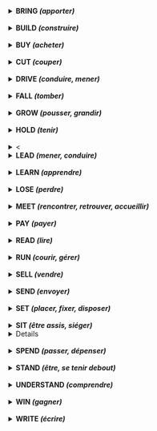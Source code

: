 <details>
<summary><strong>BRING <i>(apporter)</i></strong></summary>
<br/><strong>BROUGHT, BROUGHT</strong><br/>
	<br/>
	<br/>
	<br/>
	<br/>
</details>
<br/>

<details>
<summary><strong>BUILD <i>(construire)</i></strong></summary>
<br/><strong>BUILT, BUILT</strong><br/>
	<br/>
	<br/>
	<br/>
	<br/>
</details>
<br/>

<details>
<summary><strong>BUY <i>(acheter)</i></strong></summary>
<br/><strong>BOUGHT, BOUGHT</strong><br/>
	<br/>
	<br/>
	<br/>
	<br/>
</details>
<br/>

<details>
<summary><strong>CUT <i>(couper)</i></strong></summary>
<br/><strong>CUT, CUT</strong><br/>
	<br/>
	<br/>
	<br/>
	<br/>
</details>
<br/>

<details>
<summary><strong>DRIVE <i>(conduire, mener)</i></strong></summary>
<br/><strong>DROVE, DRIVEN</strong><br/>
	<br/>
	<br/>
	<br/>
	<br/>
</details>
<br/>

<details>
<summary><strong>FALL <i>(tomber)</i></strong></summary>
<br/><strong>FELL, FALLEN</strong><br/>
	<br/>
	<br/>
	<br/>
	<br/>
</details>
<br/>

<details>
<summary><strong>GROW <i>(pousser, grandir)</i></strong></summary>
<br/><strong>GREW, GROWN</strong><br/>
	<br/>
	<br/>
	<br/>
	<br/>
</details>
<br/>

<details>
<summary><strong>HOLD <i>(tenir)</i></strong></summary>
<br/><strong>HELD, HELD</strong><br/>
	<br/>
	<br/>
	<br/>
	<br/>
</details>
<br/>

<details>
<summary><

<details>
<summary><strong>LEAD <i>(mener, conduire)</i></strong></summary>
<br/><strong>LED, LED</strong><br/>
	<br/>
	<br/>
	<br/>
	<br/>
</details>
<br/>

<details>
<summary><strong>LEARN <i>(apprendre)</i></strong></summary>
<br/><strong>LEARNED, LEARNED</strong><br/>
	<br/>
	<br/>
	<br/>
	<br/>
</details>
<br/>

<details>
<summary><strong>LOSE <i>(perdre)</i></strong></summary>
<br/><strong>LOST, LOST</strong><br/>
	<br/>
	<br/>
	<br/>
	<br/>
</details>
<br/>

<details>
<summary><strong>MEET <i>(rencontrer, retrouver, accueillir)</i></strong></summary>
<br/><strong>MET, MET</strong><br/>
	<br/>
	<br/>
	<br/>
	<br/>
</details>
<br/>

<details>
<summary><strong>PAY <i>(payer)</i></strong></summary>
<br/><strong>PAID, PAID</strong><br/>
	<br/>
	<br/>
	<br/>
	<br/>
</details>
<br/>

<details>
<summary><strong>READ <i>(lire)</i></strong></summary>
<br/><strong>READ, READ</strong><br/>
	<br/>
	<br/>
	<br/>
	<br/>
</details>
<br/>

<details>
<summary><strong>RUN <i>(courir, gérer)</i></strong></summary>
<br/><strong>RAN, RUN</strong><br/>
	<br/>
	<br/>
	<br/>
	<br/>
</details>
<br/>

<details>
<summary><strong>SELL <i>(vendre)</i></strong></summary>
<br/><strong>SOLD, SOLD</strong><br/>
	<br/>
	<br/>
	<br/>
	<br/>
</details>
<br/>

<details>
<summary><strong>SEND <i>(envoyer)</i></strong></summary>
<br/><strong>SENT, SENT</strong><br/>
	<br/>
	<br/>
	<br/>
	<br/>
</details>
<br/>

<details>
<summary><strong>SET <i>(placer, fixer, disposer)</i></strong></summary>
<br/><strong>SET, SET</strong><br/>
	<br/>
	<br/>
	<br/>
	<br/>
</details>
<br/>

<details>
  <summary><strong>SIT <i>(être assis, siéger)</i></strong></summary>
<br/><strong>SAT, SAT</strong><br/>
	<br/>
	<br/>
	<br/>
	<br/>
</details>

<details>
<br/><strong>SPEAK <i>(parler)</i></strong></summary>
<br/><strong>SPOKE, SPOKEN</strong><br/>
	<br/>
	<br/>
	<br/>
	<br/>
</details>
<br/>


<details>
<summary><strong>SPEND <i>(passer, dépenser)</i></strong></summary>
<br/><strong>SPENT, SPENT</strong><br/>
	<br/>
	<br/>
	<br/>
	<br/>
</details>
<br/>

<details>
<summary><strong>STAND <i>(être, se tenir debout)</i></strong></summary>
<br/><strong>STOOD, STOOD</strong><br/>
	<br/>
	<br/>
	<br/>
	<br/>
</details>
<br/>

<details>
<summary><strong>UNDERSTAND <i>(comprendre)</i></strong></summary>
<br/><strong>UNDERSTOOD, UNDERSTOOD</strong><br/>
	<br/>
	<br/>
	<br/>
	<br/>
</details>
<br/>

<details>
<summary><strong>WIN <i>(gagner)</i></strong></summary>
<br/><strong>WON, WON</strong><br/>
	<br/>
	<br/>
	<br/>
	<br/>
</details>
<br/>

<details>
<summary><strong>WRITE <i>(écrire)</i></strong></summary>
<br/><strong>WROTE, WRITTEN</strong><br/>
	<br/>
	<br/>
	<br/>
	<br/>
